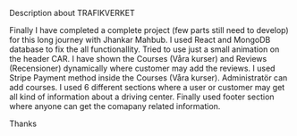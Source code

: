Description about TRAFIKVERKET

Finally I have completed a complete project (few parts still need to develop) for this long journey with Jhankar Mahbub. 
I used React and MongoDB database to fix the all functionallity.
Tried to use just a small animation on the header CAR.
I have shown the Courses (Våra kurser) and Reviews (Recensioner) dynamically where customer may add the reviews.
I used Stripe Payment method inside the Courses (Våra kurser).
Administratör can add courses.
I used 6 different sections where a user or customer may get all kind of information about a driving center.
Finally used footer section where anyone can get the comapany related information.

Thanks
